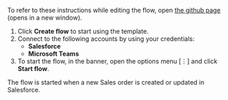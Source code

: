 To refer to these instructions while editing the flow, open [the github page](https://github.com/ot4i/app-connect-templates/tree/master/resources/markdown/Send%20a%20Microsoft%20Teams%20message%20when%20a%20sales%20order%20is%20created%20or%20updated%20in%20Salesforce_instructions.md) (opens in a new window).

1.	Click **Create flow** to start using the template.
2.	Connect to the following accounts by using your credentials:
    -	**Salesforce** 
    - **Microsoft Teams**
3.	To start the flow, in the banner, open the options menu [⋮] and click **Start flow**.

The flow is started when a new Sales order is created or updated in Salesforce.

